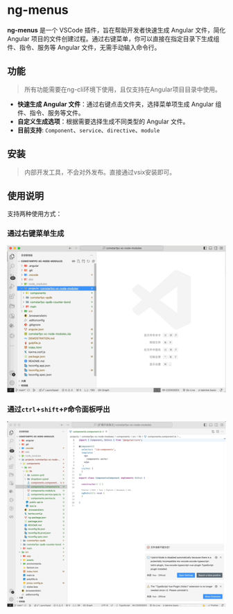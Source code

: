 # ng-menus

**ng-menus** 是一个 VSCode 插件，旨在帮助开发者快速生成 Angular 文件，简化 Angular 项目的文件创建过程。通过右键菜单，你可以直接在指定目录下生成组件、指令、服务等 Angular 文件，无需手动输入命令行。

## 功能

> 所有功能需要在ng-cli环境下使用，且仅支持在Angular项目目录中使用。

- **快速生成 Angular 文件**：通过右键点击文件夹，选择菜单项生成 Angular 组件、指令、服务等文件。
- **自定义生成选项**：根据需要选择生成不同类型的 Angular 文件。
- **目前支持**: `Component`、`service`、`directive`、`module`


## 安装

> 内部开发工具，不会对外发布。直接通过vsix安装即可。


## 使用说明
支持两种使用方式：
### 通过右键菜单生成
![演示](./example/usage.gif)
### 通过`ctrl`+`shift`+`P`命令面板呼出
![演示](./example/second.gif)


